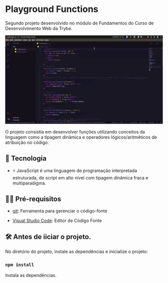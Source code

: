 # Playground Functions

Segundo projeto desenvolvido no módulo de Fundamentos do Curso de Desenvolvimento Web da Trybe.

![preview](.github/preview.gif)

O projeto consistia em desenvolver funções utilizando conceitos da linguagem como a tipagem dinâmica e operadores lógicos/aritméticos de atribuição no código.

## 🚀 Tecnologia

- ⚡ JavaScript é uma linguagem de programação interpretada estruturada, de script em alto nível com tipagem dinâmica fraca e multiparadigma.

## ✋🏻 Pré-requisitos

- [git](https://git-scm.com/downloads): Ferramenta para gerenciar o código-fonte

- [Visual Studio Code](https://code.visualstudio.com/): Editor de Código Fonte

## :hammer_and_wrench: Antes de iiciar o projeto.

No diretório do projeto, instale as dependências e inicialize o projeto:

### `npm install`

Instala as dependências.
